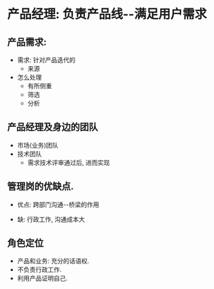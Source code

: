 # 产品经理: 负责产品线--满足用户需求

## 产品需求: 

- 需求: 针对产品迭代的
  - 来源
- 怎么处理
  - 有所侧重
  - 筛选
  - 分析

## 产品经理及身边的团队

- 市场(业务)团队
- 技术团队
  - 需求技术评审通过后, 进而实现

## 管理岗的优缺点.

- 优点: 跨部门沟通--桥梁的作用

- 缺: 行政工作, 沟通成本大

## 角色定位

- 产品和业务: 充分的话语权.
- 不负责行政工作.
- 利用产品证明自己.

